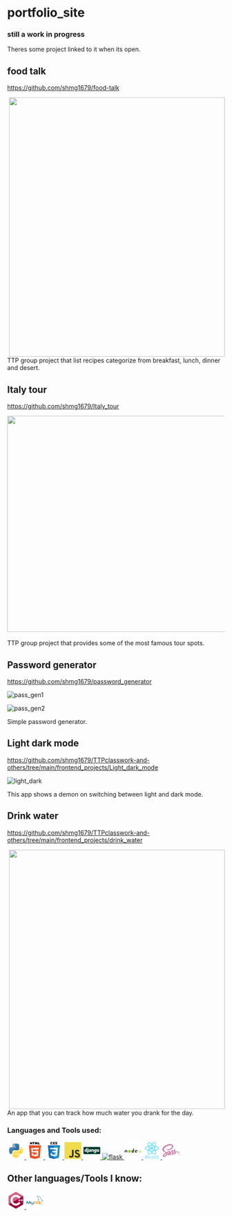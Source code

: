 # portfolio_site
### still a work in progress

Theres some project linked to it when its open.

## food talk
https://github.com/shmg1679/food-talk

<img src = "https://user-images.githubusercontent.com/91004979/152427851-20635412-39eb-4b36-91b1-072fabfa23e6.jpg" width="500" height="600" style="float:right;">

TTP group project that list recipes categorize from breakfast, lunch, dinner and desert.

## Italy tour
https://github.com/shmg1679/Italy_tour

<img src = "https://user-images.githubusercontent.com/91004979/152422866-505f03cd-dde7-49b5-a277-95ff16666696.jpg" width="700" height="500">

TTP group project that provides some of the most famous tour spots.

## Password generator
https://github.com/shmg1679/password_generator

![pass_gen1](https://user-images.githubusercontent.com/91004979/158325893-eb5c4ba8-ba66-4901-b8cc-251873fc67cf.png)

![pass_gen2](https://user-images.githubusercontent.com/91004979/158325924-4141fb4a-1b6c-486c-8dbb-8d76e47cd798.png)

Simple password generator.


## Light dark mode
https://github.com/shmg1679/TTPclasswork-and-others/tree/main/frontend_projects/Light_dark_mode

![light_dark](https://user-images.githubusercontent.com/91004979/158323044-10702fbf-6e16-4749-9380-8607b599260d.gif)

This app shows a demon on switching between light and dark mode.

## Drink water
https://github.com/shmg1679/TTPclasswork-and-others/tree/main/frontend_projects/drink_water

<img src = "https://user-images.githubusercontent.com/91004979/158329062-003139b8-858a-454a-988e-fb2f75d0c8aa.png" width="500" height="600" style="float:right;">

An app that you can track how much water you drank for the day.

<h3 align="left">Languages and Tools used:</h3>
<p align="left"> <a href="https://www.python.org" target="_blank" rel="noreferrer"> <img src="https://raw.githubusercontent.com/devicons/devicon/master/icons/python/python-original.svg" alt="python" width="40" height="40"/> </a> <a href="https://www.w3.org/html/" target="_blank" rel="noreferrer"> <img src="https://raw.githubusercontent.com/devicons/devicon/master/icons/html5/html5-original-wordmark.svg" alt="html5" width="40" height="40"/> </a> <a href="https://www.w3schools.com/css/" target="_blank" rel="noreferrer"> <img src="https://raw.githubusercontent.com/devicons/devicon/master/icons/css3/css3-original-wordmark.svg" alt="css3" width="40" height="40"/> </a> <a href="https://developer.mozilla.org/en-US/docs/Web/JavaScript" target="_blank" rel="noreferrer"> <img src="https://raw.githubusercontent.com/devicons/devicon/master/icons/javascript/javascript-original.svg" alt="javascript" width="40" height="40"/> </a> <a href="https://www.djangoproject.com/" target="_blank" rel="noreferrer"> <img src="https://raw.githubusercontent.com/devicons/devicon/master/icons/django/django-original.svg" alt="django" width="40" height="40"/> </a> <a href="https://flask.palletsprojects.com/" target="_blank" rel="noreferrer"> <img src="https://www.vectorlogo.zone/logos/pocoo_flask/pocoo_flask-icon.svg" alt="flask" width="40" height="40"/> </a>  <a href="https://nodejs.org" target="_blank" rel="noreferrer"> <img src="https://raw.githubusercontent.com/devicons/devicon/master/icons/nodejs/nodejs-original-wordmark.svg" alt="nodejs" width="40" height="40"/>  <a href="https://reactjs.org/" target="_blank" rel="noreferrer"> <img src="https://raw.githubusercontent.com/devicons/devicon/master/icons/react/react-original-wordmark.svg" alt="react" width="40" height="40"/> </a> <a href="https://sass-lang.com" target="_blank" rel="noreferrer"> <img src="https://raw.githubusercontent.com/devicons/devicon/master/icons/sass/sass-original.svg" alt="sass" width="40" height="40"/> </a> </p>

## Other languages/Tools I know:
<p align="left"> <a href="https://www.w3schools.com/cpp/" target="_blank" rel="noreferrer"> <img src="https://raw.githubusercontent.com/devicons/devicon/master/icons/cplusplus/cplusplus-original.svg" alt="cplusplus" width="40" height="40"/> </a> <a href="https://www.mysql.com/" target="_blank" rel="noreferrer"> <img src="https://raw.githubusercontent.com/devicons/devicon/master/icons/mysql/mysql-original-wordmark.svg" alt="mysql" width="40" height="40"/> </a> </p>
